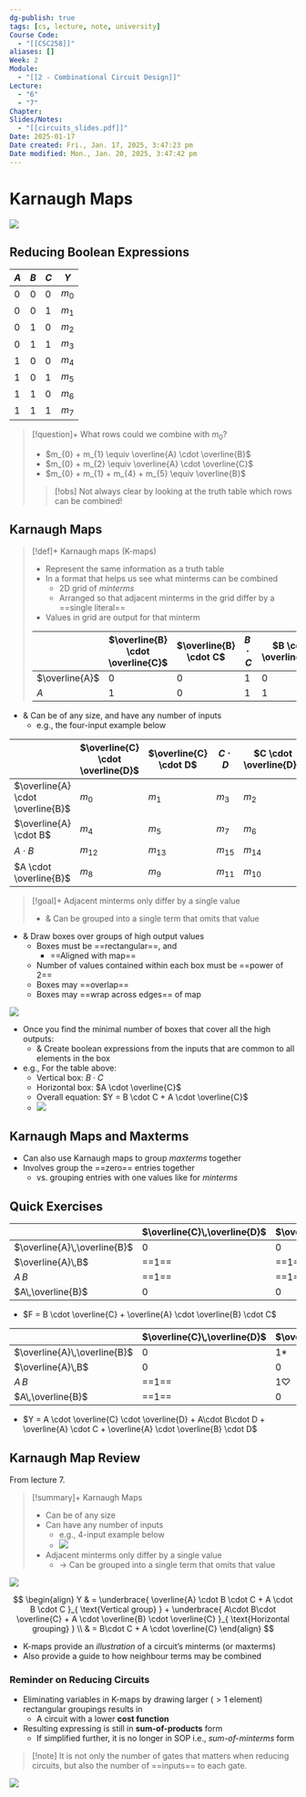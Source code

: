 ```yaml
---
dg-publish: true
tags: [cs, lecture, note, university]
Course Code:
  - "[[CSC258]]"
aliases: []
Week: 2
Module:
  - "[[2 - Combinational Circuit Design]]"
Lecture:
  - "6"
  - "7"
Chapter: 
Slides/Notes:
  - "[[circuits_slides.pdf]]"
Date: 2025-01-17
Date created: Fri., Jan. 17, 2025, 3:47:23 pm
Date modified: Mon., Jan. 20, 2025, 3:47:42 pm
---
```


# Karnaugh Maps

![](https://upload.wikimedia.org/wikipedia/commons/0/02/K-map_6%2C8%2C9%2C10%2C11%2C12%2C13%2C14_anti-race.svg)

## Reducing Boolean Expressions

| $A$ | $B$ | $C$ | $Y$     |
| --- | --- | --- | ------- |
| 0   | 0   | 0   | $m_{0}$ |
| 0   | 0   | 1   | $m_{1}$ |
| 0   | 1   | 0   | $m_{2}$ |
| 0   | 1   | 1   | $m_{3}$ |
| 1   | 0   | 0   | $m_{4}$ |
| 1   | 0   | 1   | $m_{5}$ |
| 1   | 1   | 0   | $m_{6}$ |
| 1   | 1   | 1   | $m_{7}$ |

> [!question]+ What rows could we combine with $m_{0}$?
> - $m_{0} + m_{1} \equiv \overline{A} \cdot \overline{B}$
> - $m_{0} + m_{2} \equiv \overline{A} \cdot \overline{C}$
> - $m_{0} + m_{1} + m_{4} + m_{5} \equiv \overline{B}$
>
> > [!obs] Not always clear by looking at the truth table which rows can be combined!

## Karnaugh Maps

> [!def]+ Karnaugh maps (K-maps)
> - Represent the same information as a truth table
> - In a format that helps us see what minterms can be combined
>     - 2D grid of *minterms*
>     - Arranged so that adjacent minterms in the grid differ by a ==single literal==
> - Values in grid are output for that minterm
>
> |                | $\overline{B} \cdot \overline{C}$ | $\overline{B} \cdot C$ | $B \cdot C$ | $B \cdot \overline{C}$ |
> | -------------- | --------------------------------- | ---------------------- | ----------- | ---------------------- |
> | $\overline{A}$ | 0                                 | 0                      | 1           | 0                      |
> | $A$            | 1                                 | 0                      | 1           | 1                      |

- & Can be of any size, and have any number of inputs
    - e.g., the four-input example below

|                                   | $\overline{C} \cdot \overline{D}$ | $\overline{C} \cdot D$ | $C \cdot D$ | $C \cdot \overline{D}$ |
| --------------------------------- | --------------------------------- | ---------------------- | ----------- | ---------------------- |
| $\overline{A} \cdot \overline{B}$ | $m_{0}$                           | $m_{1}$                | $m_{3}$     | $m_{2}$                |
| $\overline{A} \cdot B$            | $m_{4}$                           | $m_{5}$                | $m_{7}$     | $m_{6}$                |
| $A \cdot B$                       | $m_{12}$                          | $m_{13}$               | $m_{15}$    | $m_{14}$               |
| $A \cdot \overline{B}$            | $m_{8}$                           | $m_{9}$                | $m_{11}$    | $m_{10}$               |

> [!goal]+ Adjacent minterms only differ by a single value
> - & Can be grouped into a single term that omits that value

- & Draw boxes over groups of high output values
    - Boxes must be ==rectangular==, and
        - ==Aligned with map==
    - Number of values contained within each box must be ==power of 2==
    - Boxes may ==overlap==
    - Boxes may ==wrap across edges== of map

![](https://i.imgur.com/LDFCpGq.png)

- Once you find the minimal number of boxes that cover all the high outputs:
    - & Create boolean expressions from the inputs that are common to all elements in the box
- e.g., For the table above:
    - Vertical box: $B \cdot C$
    - Horizontal box: $A \cdot \overline{C}$
    - Overall equation: $Y = B \cdot C + A \cdot \overline{C}$
    - ![](https://i.imgur.com/a0Wh2Z3.png)

## Karnaugh Maps and Maxterms

- Can also use Karnaugh maps to group *maxterms* together
- Involves group the ==zero== entries together
    - vs. grouping entries with one values like for *minterms*

## Quick Exercises

|                              | $\overline{C}\,\overline{D}$ | $\overline{C}\,D$ | $C\,D$ | $C\,\overline{D}$ |
| ---------------------------- | ---------------------------- | ----------------- | ------ | ----------------- |
| $\overline{A}\,\overline{B}$ | 0                            | 0                 | ==1==  | ==1==             |
| $\overline{A}\,B$            | ==1==                        | ==1==             | 0      | 0                 |
| $A\,B$                       | ==1==                        | ==1==             | 0      | 0                 |
| $A\,\overline{B}$            | 0                            | 0                 | 0      | 0                 |

- $F = B \cdot \overline{C} + \overline{A} \cdot \overline{B} \cdot C$

|                              | $\overline{C}\,\overline{D}$ | $\overline{C}\,D$ | $C\,D$         | $C\,\overline{D}$ |
| ---------------------------- | ---------------------------- | ----------------- | -------------- | ----------------- |
| $\overline{A}\,\overline{B}$ | 0                            | $1*$              | ==$1*$==       | ==1==             |
| $\overline{A}\,B$            | 0                            | 0                 | ==1==          | ==1==             |
| $A\,B$                       | ==1==                        | $1 \heartsuit$    | $1 \heartsuit$ | 0                 |
| $A\,\overline{B}$            | ==1==                        | 0                 | 0              | 0                 |

- $Y = A \cdot \overline{C} \cdot \overline{D} + A\cdot B\cdot D + \overline{A} \cdot C + \overline{A} \cdot \overline{B} \cdot D$

## Karnaugh Map Review

From lecture 7.

> [!summary]+ Karnaugh Maps
> - Can be of any size
> - Can have any number of inputs
>     - e.g., 4-input example below
>     - ![](https://i.imgur.com/HjCOzND.png)
> - Adjacent minterms only differ by a single value
>     - → Can be grouped into a single term that omits that value

![](https://i.imgur.com/4pcvt64.png)

$$
\begin{align}
Y  & = \underbrace{ \overline{A} \cdot B \cdot C + A \cdot B \cdot C }_{ \text{Vertical group} } + \underbrace{ A\cdot B\cdot \overline{C} + A \cdot \overline{B} \cdot \overline{C} }_{ \text{Horizontal grouping} } \\
 & = B\cdot C + A \cdot \overline{C}
\end{align}
$$

- K-maps provide an *illustration* of a circuit’s minterms (or maxterms)
- Also provide a guide to how neighbour terms may be combined

### Reminder on Reducing Circuits

- Eliminating variables in K-maps by drawing larger ($>1$ element) rectangular groupings results in
    - A circuit with a lower **cost function**
- Resulting expressing is still in **sum-of-products** form
    - If simplified further, it is no longer in SOP i.e., *sum-of-minterms* form

> [!note] It is not only the number of gates that matters when reducing circuits, but also the number of ==inputs== to each gate.

![](https://i.imgur.com/oKNuwBB.png)
